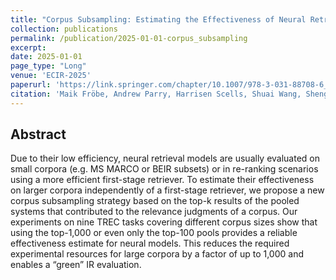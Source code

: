 ```yaml
---
title: "Corpus Subsampling: Estimating the Effectiveness of Neural Retrieval Models on Large Corpora"
collection: publications
permalink: /publication/2025-01-01-corpus_subsampling
excerpt: 
date: 2025-01-01
page_type: "Long"
venue: 'ECIR-2025'
paperurl: 'https://link.springer.com/chapter/10.1007/978-3-031-88708-6_29'
citation: 'Maik Fröbe, Andrew Parry, Harrisen Scells, Shuai Wang, Shengyao Zhuang, Guido Zuccon, Martin Potthast and Matthias Hagen. 2025. Corpus Subsampling: Estimating the Effectiveness of Neural Retrieval Models on Large Corpora. In: Hauff, C., et al. Advances in Information Retrieval. ECIR 2025. Lecture Notes in Computer Science, vol 15572. Springer, Cham. https://doi.org/10.1007/978-3-031-88708-6_29.'
---
```

## Abstract
Due to their low efficiency, neural retrieval models are usually evaluated on small corpora (e.g. MS MARCO or BEIR subsets) or in re-ranking scenarios using a more efficient first-stage retriever. To estimate their effectiveness on larger corpora independently of a first-stage retriever, we propose a new corpus subsampling strategy based on the top-k results of the pooled systems that contributed to the relevance judgments of a corpus. Our experiments on nine TREC tasks covering different corpus sizes show that using the top-1,000 or even only the top-100 pools provides a reliable effectiveness estimate for neural models. This reduces the required experimental resources for large corpora by a factor of up to 1,000 and enables a “green” IR evaluation.